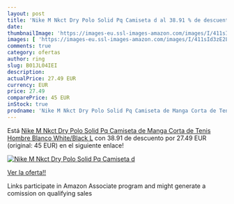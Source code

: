 ```yaml
---
layout: post
title: 'Nike M Nkct Dry Polo Solid Pq Camiseta d al 38.91 % de descuento'
date: 
thumbnailImage: 'https://images-eu.ssl-images-amazon.com/images/I/411sId3zE2L._SL200_.jpg'
images: [ 'https://images-eu.ssl-images-amazon.com/images/I/411sId3zE2L._SL200_.jpg' ]
comments: true
category: ofertas
author: ring
slug: B01JL04IEI
description:
actualPrice: 27.49 EUR
currency: EUR
price: 27.49
comparePrice: 45 EUR
inStock: true
prodname: 'Nike M Nkct Dry Polo Solid Pq Camiseta de Manga Corta de Tenis  Hombre  Blanco  White/Black   L'
---
```


Está [Nike M Nkct Dry Polo Solid Pq Camiseta de Manga Corta de Tenis  Hombre  Blanco  White/Black   L](https://www.amazon.es/dp/B01JL04IEI/?tag=tolees-21) con 38.91 de descuento por 27.49 EUR (original: 45 EUR) en el siguiente enlace!

[![Nike M Nkct Dry Polo Solid Pq Camiseta d](https://images-eu.ssl-images-amazon.com/images/I/411sId3zE2L._SL200_.jpg)](https://www.amazon.es/dp/B01JL04IEI/?tag=tolees-21)

[Ver la oferta!!](https://www.amazon.es/dp/B01JL04IEI/?tag=tolees-21)

Links participate in Amazon Associate program and might generate a comission on qualifying sales


